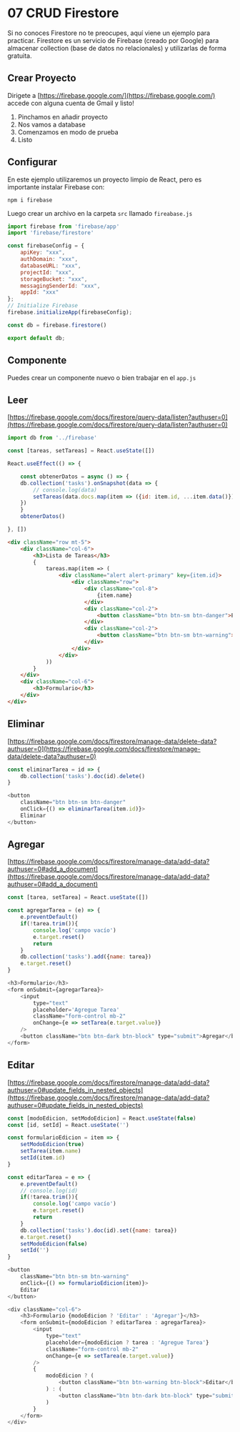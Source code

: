 # 07 CRUD Firestore
Si no conoces Firestore no te preocupes, aquí viene un ejemplo para practicar. Firestore es un servicio de Firebase (creado por Google) para almacenar collection (base de datos no relacionales) y utilizarlas de forma gratuita.

## Crear Proyecto
Dirigete a [https://firebase.google.com/](https://firebase.google.com/) accede con alguna cuenta de Gmail y listo!

1. Pinchamos en añadir proyecto
2. Nos vamos a database
3. Comenzamos en modo de prueba
4. Listo

## Configurar
En este ejemplo utilizaremos un proyecto limpio de React, pero es importante instalar Firebase con:

```
npm i firebase
```

Luego crear un archivo en la carpeta `src` llamado `fireabase.js`

```js
import firebase from 'firebase/app'
import 'firebase/firestore'

const firebaseConfig = {
    apiKey: "xxx",
    authDomain: "xxx",
    databaseURL: "xxx",
    projectId: "xxx",
    storageBucket: "xxx",
    messagingSenderId: "xxx",
    appId: "xxx"
};
// Initialize Firebase
firebase.initializeApp(firebaseConfig);

const db = firebase.firestore()

export default db;
```

## Componente
Puedes crear un componente nuevo o bien trabajar en el `app.js`

## Leer
[https://firebase.google.com/docs/firestore/query-data/listen?authuser=0](https://firebase.google.com/docs/firestore/query-data/listen?authuser=0)
```js
import db from '../firebase'
```
```js
const [tareas, setTareas] = React.useState([])

React.useEffect(() => {

    const obtenerDatos = async () => {
    db.collection('tasks').onSnapshot(data => {
        // console.log(data)
        setTareas(data.docs.map(item => ({id: item.id, ...item.data()})))
    })
    }
    obtenerDatos()

}, [])
```
```html
<div className="row mt-5">
    <div className="col-6">
        <h3>Lista de Tareas</h3>
        {
            tareas.map(item => (
                <div className="alert alert-primary" key={item.id}>
                    <div className="row">
                        <div className="col-8">
                            {item.name}
                        </div>
                        <div className="col-2">
                            <button className="btn btn-sm btn-danger">Eliminar</button>
                        </div>
                        <div className="col-2">
                            <button className="btn btn-sm btn-warning">Editar</button>
                        </div>
                    </div>
                </div>
            ))
        }
    </div>
    <div className="col-6">
        <h3>Formulario</h3>
    </div>
</div>
```

## Eliminar
[https://firebase.google.com/docs/firestore/manage-data/delete-data?authuser=0](https://firebase.google.com/docs/firestore/manage-data/delete-data?authuser=0)
```js
const eliminarTarea = id => {
    db.collection('tasks').doc(id).delete()
}
```

```js
<button 
    className="btn btn-sm btn-danger" 
    onClick={() => eliminarTarea(item.id)}>
    Eliminar
</button>
```

## Agregar
[https://firebase.google.com/docs/firestore/manage-data/add-data?authuser=0#add_a_document](https://firebase.google.com/docs/firestore/manage-data/add-data?authuser=0#add_a_document)
```js
const [tarea, setTarea] = React.useState([])

const agregarTarea = (e) => {
    e.preventDefault()
    if(!tarea.trim()){
        console.log('campo vacío')
        e.target.reset()
        return 
    }
    db.collection('tasks').add({name: tarea})
    e.target.reset()
}
```

```js
<h3>Formulario</h3>
<form onSubmit={agregarTarea}>
    <input 
        type="text"
        placeholder='Agregue Tarea'
        className="form-control mb-2"
        onChange={e => setTarea(e.target.value)}
    />
    <button className="btn btn-dark btn-block" type="submit">Agregar</button>
</form>
```

## Editar
[https://firebase.google.com/docs/firestore/manage-data/add-data?authuser=0#update_fields_in_nested_objects](https://firebase.google.com/docs/firestore/manage-data/add-data?authuser=0#update_fields_in_nested_objects)
```js
const [modoEdicion, setModoEdicion] = React.useState(false)
const [id, setId] = React.useState('')

const formularioEdicion = item => {
    setModoEdicion(true)
    setTarea(item.name)
    setId(item.id)
}

const editarTarea = e => {
    e.preventDefault()
    // console.log(id)
    if(!tarea.trim()){
        console.log('campo vacío')
        e.target.reset()
        return 
    }
    db.collection('tasks').doc(id).set({name: tarea})
    e.target.reset()
    setModoEdicion(false)
    setId('')
}

<button 
    className="btn btn-sm btn-warning" 
    onClick={() => formularioEdicion(item)}>
    Editar
</button>

<div className="col-6">
    <h3>Formulario {modoEdicion ? 'Editar' : 'Agregar'}</h3>
    <form onSubmit={modoEdicion ? editarTarea : agregarTarea}>
        <input 
            type="text"
            placeholder={modoEdicion ? tarea : 'Agregue Tarea'}
            className="form-control mb-2"
            onChange={e => setTarea(e.target.value)}
        />
        {
            modoEdicion ? (
                <button className="btn btn-warning btn-block">Editar</button>
            ) : (
                <button className="btn btn-dark btn-block" type="submit">Agregar</button>
            )
        }
    </form>
</div>
```
